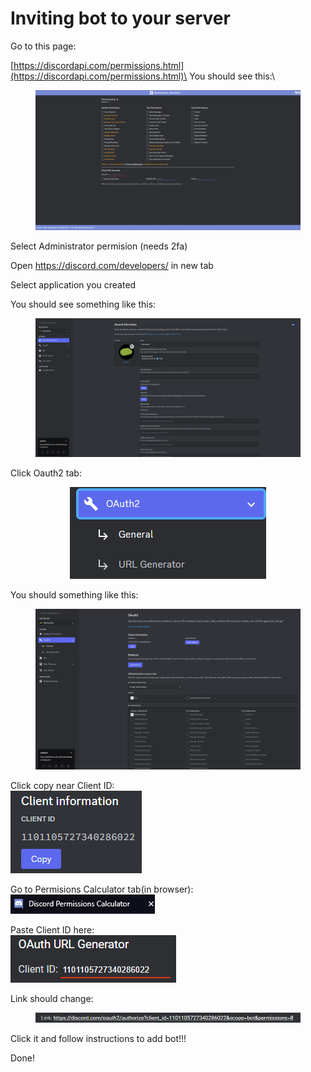 # Inviting bot to your server

Go to this page:

[https://discordapi.com/permissions.html](https://discordapi.com/permissions.html)\
You should see this:\


<figure><img src="../.gitbook/assets/image (5).png" alt=""><figcaption></figcaption></figure>

Select Administrator permision (needs 2fa)

Open https://discord.com/developers/ in new tab

Select application you created

You should see something like this:

<figure><img src="../.gitbook/assets/image (6).png" alt=""><figcaption></figcaption></figure>

Click Oauth2 tab:

<div align="center">

<figure><img src="../.gitbook/assets/image (7).png" alt=""><figcaption></figcaption></figure>

</div>

You should something like this:

<figure><img src="../.gitbook/assets/image (8).png" alt=""><figcaption></figcaption></figure>

Click copy near Client ID:\
![](<../.gitbook/assets/image (9).png>)

Go to Permisions Calculator tab(in browser):\
![](<../.gitbook/assets/image (10).png>)

Paste Client ID here:\
![](<../.gitbook/assets/image (11).png>)

Link should change:

<figure><img src="../.gitbook/assets/image (12).png" alt=""><figcaption></figcaption></figure>

Click it and follow instructions to add bot!!!

Done!
